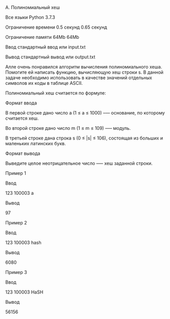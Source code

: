 A. Полиномиальный хеш

Все языки	Python 3.7.3

Ограничение времени	0.5 секунд	0.65 секунд

Ограничение памяти	64Mb	64Mb

Ввод	стандартный ввод или input.txt

Вывод	стандартный вывод или output.txt

Алле очень понравился алгоритм вычисления полиномиального хеша. Помогите ей написать функцию, вычисляющую хеш строки s. В данной задаче необходимо использовать в качестве значений отдельных символов их коды в таблице ASCII.

Полиномиальный хеш считается по формуле:


Формат ввода

В первой строке дано число a (1 ≤ a ≤ 1000) –— основание, по которому считается хеш.

Во второй строке дано число m (1 ≤ m ≤ 109) –— модуль.

В третьей строке дана строка s (0 ≤ |s| ≤ 106), состоящая из больших и маленьких латинских букв.

Формат вывода

Выведите целое неотрицательное число –— хеш заданной строки.

Пример 1

Ввод	

123
100003
a

Вывод

97

Пример 2

Ввод	

123
100003
hash

Вывод

6080

Пример 3

Ввод
	
123
100003
HaSH

Вывод

56156